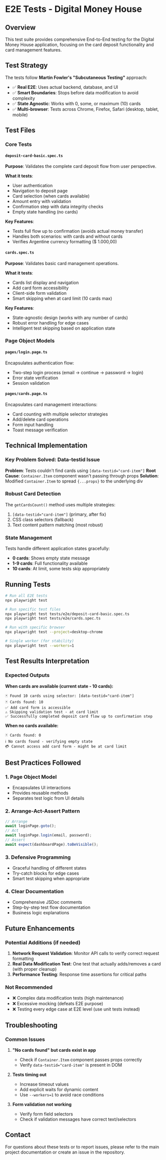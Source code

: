 # E2E Tests - Digital Money House

## Overview

This test suite provides comprehensive End-to-End testing for the Digital Money House application, focusing on the card deposit functionality and card management features.

## Test Strategy

The tests follow **Martin Fowler's "Subcutaneous Testing"** approach:

- ✅ **Real E2E**: Uses actual backend, database, and UI
- ✅ **Smart Boundaries**: Stops before data modification to avoid complexity
- ✅ **State Agnostic**: Works with 0, some, or maximum (10) cards
- ✅ **Multi-browser**: Tests across Chrome, Firefox, Safari (desktop, tablet, mobile)

## Test Files

### Core Tests

#### `deposit-card-basic.spec.ts`

**Purpose**: Validates the complete card deposit flow from user perspective.

**What it tests**:

- User authentication
- Navigation to deposit page
- Card selection (when cards available)
- Amount entry with validation
- Confirmation step with data integrity checks
- Empty state handling (no cards)

**Key Features**:

- Tests full flow up to confirmation (avoids actual money transfer)
- Handles both scenarios: with cards and without cards
- Verifies Argentine currency formatting ($ 1.000,00)

#### `cards.spec.ts`

**Purpose**: Validates basic card management operations.

**What it tests**:

- Cards list display and navigation
- Add card form accessibility
- Client-side form validation
- Smart skipping when at card limit (10 cards max)

**Key Features**:

- State-agnostic design (works with any number of cards)
- Robust error handling for edge cases
- Intelligent test skipping based on application state

### Page Object Models

#### `pages/login.page.ts`

Encapsulates authentication flow:

- Two-step login process (email → continue → password → login)
- Error state verification
- Session validation

#### `pages/cards.page.ts`

Encapsulates card management interactions:

- Card counting with multiple selector strategies
- Add/delete card operations
- Form input handling
- Toast message verification

## Technical Implementation

### Key Problem Solved: Data-testid Issue

**Problem**: Tests couldn't find cards using `[data-testid="card-item"]`
**Root Cause**: `Container.Item` component wasn't passing through props
**Solution**: Modified `Container.Item` to spread `{...props}` to the underlying div

### Robust Card Detection

The `getCardsCount()` method uses multiple strategies:

1. `[data-testid="card-item"]` (primary, after fix)
2. CSS class selectors (fallback)
3. Text content pattern matching (most robust)

### State Management

Tests handle different application states gracefully:

- **0 cards**: Shows empty state message
- **1-9 cards**: Full functionality available
- **10 cards**: At limit, some tests skip appropriately

## Running Tests

```bash
# Run all E2E tests
npx playwright test

# Run specific test files
npx playwright test tests/e2e/deposit-card-basic.spec.ts
npx playwright test tests/e2e/cards.spec.ts

# Run with specific browser
npx playwright test --project=desktop-chrome

# Single worker (for stability)
npx playwright test --workers=1
```

## Test Results Interpretation

### Expected Outputs

**When cards are available (current state - 10 cards):**

```
🃏 Found 10 cards using selector: [data-testid="card-item"]
🃏 Cards found: 10
✅ Add card form is accessible
⚠️ Skipping validation test - at card limit
✅ Successfully completed deposit card flow up to confirmation step
```

**When no cards available:**

```
🃏 Cards found: 0
ℹ️ No cards found - verifying empty state
💳 Cannot access add card form - might be at card limit
```

## Best Practices Followed

### 1. **Page Object Model**

- Encapsulates UI interactions
- Provides reusable methods
- Separates test logic from UI details

### 2. **Arrange-Act-Assert Pattern**

```typescript
// Arrange
await loginPage.goto();
// Act
await loginPage.login(email, password);
// Assert
await expect(dashboardPage).toBeVisible();
```

### 3. **Defensive Programming**

- Graceful handling of different states
- Try-catch blocks for edge cases
- Smart test skipping when appropriate

### 4. **Clear Documentation**

- Comprehensive JSDoc comments
- Step-by-step test flow documentation
- Business logic explanations

## Future Enhancements

### Potential Additions (if needed)

1. **Network Request Validation**: Monitor API calls to verify correct request formatting
2. **Real Data Modification Test**: One test that actually adds/removes a card (with proper cleanup)
3. **Performance Testing**: Response time assertions for critical paths

### Not Recommended

- ❌ Complex data modification tests (high maintenance)
- ❌ Excessive mocking (defeats E2E purpose)
- ❌ Testing every edge case at E2E level (use unit tests instead)

## Troubleshooting

### Common Issues

1. **"No cards found" but cards exist in app**
   - Check if `Container.Item` component passes props correctly
   - Verify `data-testid="card-item"` is present in DOM

2. **Tests timing out**
   - Increase timeout values
   - Add explicit waits for dynamic content
   - Use `--workers=1` to avoid race conditions

3. **Form validation not working**
   - Verify form field selectors
   - Check if validation messages have correct text/selectors

## Contact

For questions about these tests or to report issues, please refer to the main project documentation or create an issue in the repository.
